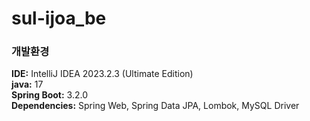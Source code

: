 # sul-ijoa_be
### 개발환경
**IDE:** IntelliJ IDEA 2023.2.3 (Ultimate Edition)  
**java:** 17  
**Spring Boot:** 3.2.0  
**Dependencies:** Spring Web, Spring Data JPA, Lombok, MySQL Driver
